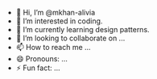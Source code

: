 - 👋 Hi, I’m @mkhan-alivia
- 👀 I’m interested in coding.
- 🌱 I’m currently learning design patterns.
- 💞️ I’m looking to collaborate on ...
- 📫 How to reach me ...
- 😄 Pronouns: ...
- ⚡ Fun fact: ...

<!---
mkhan-alivia/mkhan-alivia is a ✨ special ✨ repository because its `README.md` (this file) appears on your GitHub profile.
You can click the Preview link to take a look at your changes.
--->
